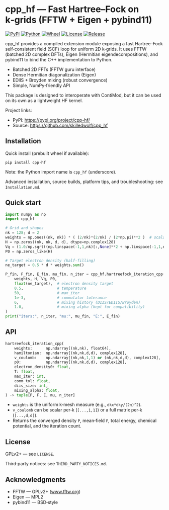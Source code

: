 # cpp_hf — Fast Hartree–Fock on k‑grids (FFTW + Eigen + pybind11)

[![PyPI](https://img.shields.io/pypi/v/cpp-hf.svg)](https://pypi.org/project/cpp-hf/)
[![Python](https://img.shields.io/pypi/pyversions/cpp-hf.svg)](https://pypi.org/project/cpp-hf/)
[![Wheel](https://img.shields.io/pypi/wheel/cpp-hf.svg)](https://pypi.org/project/cpp-hf/#files)
[![License](https://img.shields.io/pypi/l/cpp-hf.svg)](LICENSE)
[![Release](https://github.com/skilledwolf/cpp_hf/actions/workflows/wheels.yml/badge.svg)](https://github.com/skilledwolf/cpp_hf/actions/workflows/wheels.yml)

cpp_hf provides a compiled extension module exposing a fast Hartree–Fock
self‑consistent field (SCF) loop for uniform 2D k‑grids. It uses
FFTW (batched 2D complex DFTs), Eigen (Hermitian eigendecompositions), and
pybind11 to bind the C++ implementation to Python.

- Batched 2D FFTs (FFTW guru interface)
- Dense Hermitian diagonalization (Eigen)
- EDIIS + Broyden mixing (robust convergence)
- Simple, NumPy‑friendly API

This package is designed to interoperate with ContiMod, but it can be used on
its own as a lightweight HF kernel.

Project links:
- PyPI: https://pypi.org/project/cpp-hf/
- Source: https://github.com/skilledwolf/cpp_hf

## Installation

Quick install (prebuilt wheel if available):
```
pip install cpp-hf
```

Note: the Python import name is `cpp_hf` (underscore).

Advanced installation, source builds, platform tips, and troubleshooting:
see `Installation.md`.

## Quick start

```python
import numpy as np
import cpp_hf

# Grid and shapes
nk = 128; d = 2
weights = np.ones((nk, nk)) * ( (2/nk)*(2/nk) / (2*np.pi)**2 )  # scalar mesh measure
H = np.zeros((nk, nk, d, d), dtype=np.complex128)
Vq = (1.0/np.sqrt((np.linspace(-1,1,nk)[:,None]**2 + np.linspace(-1,1,nk)[None,:]**2) + 0.1)).astype(np.complex128)[...,None,None]
P0 = np.zeros_like(H)

# Target electron density (half‑filling)
ne_target = 0.5 * d * weights.sum()

P_fin, F_fin, E_fin, mu_fin, n_iter = cpp_hf.hartreefock_iteration_cpp(
    weights, H, Vq, P0,
    float(ne_target),  # electron density target
    0.5,               # temperature
    50,                # max_iter
    1e-3,              # commutator tolerance
    6,                 # mixing history (DIIS/EDIIS/Broyden)
    1.0,               # mixing alpha (kept for compatibility)
)
print("iters:", n_iter, "mu:", mu_fin, "E:", E_fin)
```

## API

```python
hartreefock_iteration_cpp(
    weights:      np.ndarray[(nk,nk), float64],
    hamiltonian:  np.ndarray[(nk,nk,d,d), complex128],
    v_coulomb:    np.ndarray[(nk,nk,1,1) or (nk,nk,d,d), complex128],
    p0:           np.ndarray[(nk,nk,d,d), complex128],
    electron_density0: float,
    T: float,
    max_iter: int,
    comm_tol: float,
    diis_size: int,
    mixing_alpha: float,
) -> tuple[P, F, E, mu, n_iter]
```

- `weights` is the uniform k‑mesh measure (e.g., `dkx*dky/(2π)^2`).
- `v_coulomb` can be scalar per‑k (`[...,1,1]`) or a full matrix per‑k (`[...,d,d]`).
- Returns the converged density `P`, mean‑field `F`, total energy, chemical
  potential, and the iteration count.

## License

GPLv2+ — see `LICENSE`.

Third‑party notices: see `THIRD_PARTY_NOTICES.md`.

## Acknowledgments

- FFTW — GPLv2+ (www.fftw.org)
- Eigen — MPL2
- pybind11 — BSD‑style
